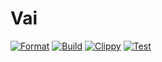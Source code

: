 Vai
========
[![Format](https://github.com/m-lima/rust-vai/workflows/fmt/badge.svg)](https://github.com/m-lima/rust-vai/actions?workflow=fmt)
[![Build](https://github.com/m-lima/rust-vai/workflows/build/badge.svg)](https://github.com/m-lima/rust-vai/actions?workflow=build)
[![Clippy](https://github.com/m-lima/rust-vai/workflows/clippy/badge.svg)](https://github.com/m-lima/rust-vai/actions?workflow=clippy)
[![Test](https://github.com/m-lima/rust-vai/workflows/test/badge.svg)](https://github.com/m-lima/rust-vai/actions?workflow=test)
